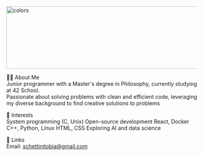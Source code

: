 <img width="920" height="164" alt="colors" src="https://github.com/user-attachments/assets/fd64f639-3a18-45ec-8001-b1debf94e3f6" />

👨‍💻 About Me <br/>
Junior programmer with a Master's degree in Philosophy, currently studying at 42 School. <br/>
Passionate about solving problems with clean and efficient code, leveraging my diverse background to find creative solutions to problems

🌟 Interests <br/>
System programming (C, Unix)
Open-source development
React, Docker
C++, Python, Linux
HTML, CSS
Exploring AI and data science

🔗 Links <br/>
Email: schettinitobia@gmail.com

